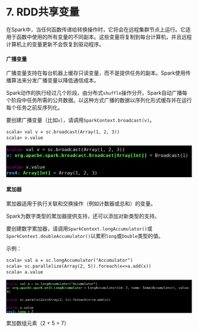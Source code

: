 # 7. RDD共享变量

在Spark中，当任何函数传递给转换操作时，它将会在远程集群节点上运行。它适用于函数中使用的所有变量的不同副本。这些变量将复制到每台计算机，并且远程计算机上的变量更新不会恢复到驱动程序。

#### 广播变量

广播变量支持在每台机器上缓存只读变量，而不是提供任务的副本。Spark使用传播算法来分发广播变量以降低通信成本。

Spark动作的执行经过几个阶段，由分布式`shuffle`操作分开。Spark自动广播每个阶段中任务所需的公共数据。以这种方式广播的数据以序列化形式缓存并在运行每个任务之前反序列化。

要创建广播变量（比如`v`），请调用`SparkContext.broadcast(v)`。

```
scala> val v = sc.broadcast(Array(1, 2, 3))
scala> v.value
```

![image-20200611191053722](https://raw.githubusercontent.com/MachineGunLin/markdown_pics/master/img/20200611191053.png)

#### 累加器

累加器适用于执行关联和交换操作（例如计数器或总和）的变量。

Spark为数字类型的累加器提供支持，还可以添加对新类型的支持。

要创建数字累加器，请调用`SparkContext.longAccumulator()`或`SparkContext.doubleAccumulator()`以累积`long`或`Double`类型的值。

示例：

```
scala> val a = sc.longAccumulator("Accumulator")
scala> sc.parallelize(Array(2, 5)).foreach(x=>a.add(x))
scala> a.value
```

![image-20200611190853900](https://raw.githubusercontent.com/MachineGunLin/markdown_pics/master/img/20200611190854.png)

累加数组元素（2 + 5 = 7）